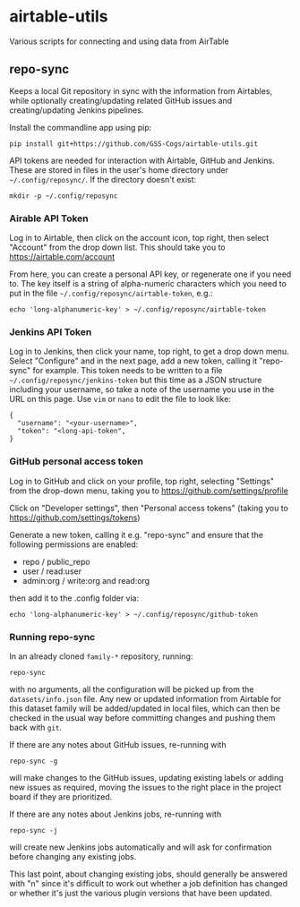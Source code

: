 # airtable-utils
Various scripts for connecting and using data from AirTable

## repo-sync

Keeps a local Git repository in sync with the information from Airtables, while
optionally creating/updating related GitHub issues and creating/updating Jenkins
pipelines.

Install the commandline app using pip:

```
pip install git+https://github.com/GSS-Cogs/airtable-utils.git
```

API tokens are needed for interaction with Airtable, GitHub and Jenkins. These
are stored in files in the user's home directory under `~/.config/reposync/`.
If the directory doesn't exist:
```
mkdir -p ~/.config/reposync
```

### Airable API Token

Log in to Airtable, then click on the account icon, top right, then select "Account"
from the drop down list. This should take you to https://airtable.com/account

From here, you can create a personal API key, or regenerate one if you need to.
The key itself is a string of alpha-numeric characters which you need to put in
the file `~/.config/reposync/airtable-token`, e.g.:
```
echo 'long-alphanumeric-key' > ~/.config/reposync/airtable-token
```

### Jenkins API Token

Log in to Jenkins, then click your name, top right, to get a drop down menu.
Select "Configure" and in the next page, add a new token, calling it "repo-sync"
for example. This token needs to be written to a file `~/.config/reposync/jenkins-token`
but this time as a JSON structure including your username, so take a note
of the username you use in the URL on this page. Use `vim` or `nano` to edit the
file to look like:
```
{
  "username": "<your-username>",
  "token": "<long-api-token",
}
```

### GitHub personal access token

Log in to GitHub and click on your profile, top right, selecting "Settings" from
the drop-down menu, taking you to https://github.com/settings/profile

Click on "Developer settings", then "Personal access tokens" (taking you to
https://github.com/settings/tokens)

Generate a new token, calling it e.g. "repo-sync" and ensure that the following
permissions are enabled:
* repo / public_repo
* user / read:user
* admin:org / write:org and read:org 

then add it to the .config folder via:

```
echo 'long-alphanumeric-key' > ~/.config/reposync/github-token
```

### Running repo-sync

In an already cloned `family-*` repository, running:

```
repo-sync
```

with no arguments, all the configuration will be picked up from the
`datasets/info.json` file. Any new or updated information from Airtable
for this dataset family will be added/updated in local files, which can
then be checked in the usual way before committing changes and pushing
them back with `git`.

If there are any notes about GitHub issues, re-running with
```
repo-sync -g
```
will make changes to the GitHub issues, updating existing labels or adding
new issues as required, moving the issues to the right place in the project
board if they are prioritized.

If there are any notes about Jenkins jobs, re-running with
```
repo-sync -j
```
will create new Jenkins jobs automatically and will ask for confirmation
before changing any existing jobs.

This last point, about changing existing jobs, should generally be answered
with "n" since it's difficult to work out whether a job definition has
changed or whether it's just the various plugin versions that have been
updated.